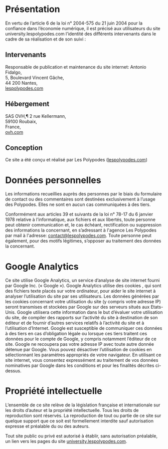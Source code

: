 # Présentation

En vertu de l’article 6 de la loi n° 2004-575 du 21 juin 2004 pour la confiance dans l’économie numérique, il est précisé aux utilisateurs du site university.lespolypodes.com l’identité des différents intervenants dans le cadre de sa réalisation et de son suivi :

## Intervenants
Responsable de publication et maintenance du site internet: 
Antonio Fidalgo, <br>
5, Boulevard Vincent Gâche, <br>
44 200 Nantes, <br>
[lespolypodes.com](http://lespolypodes.com)

## Hébergement 
SAS OVH,¶
2 rue Kellermann, <br>
59100 Roubaix, <br>
France, <br>
[ovh.com](http://ovh.com/fr/)

## Conception
Ce site a été conçu et réalisé par Les Polypodes ([lespolypodes.com](http://lespolypodes.com))

# Données personnelles

Les informations recueillies auprès des personnes par le biais du formulaire de contact ou des commentaires sont destinées exclusivement à l’usage des Polypodes. Elles ne sont en aucun cas communiquées à des tiers.

Conformément aux articles 39 et suivants de la loi n° 78-17 du 6 janvier 1978 relative à l’informatique, aux fichiers et aux libertés, toute personne peut obtenir communication et, le cas échéant, rectification ou suppression des informations la concernant, en s’adressant à l'agence Les Polypodes par mail à l'adresse: contact@lespolypodes.com. Toute personne peut également, pour des motifs légitimes, s’opposer au traitement des données la concernant.

# Google Analytics

Ce site utilise Google Analytics, un service d’analyse de site internet fourni par Google Inc. (« Google »). Google Analytics utilise des cookies , qui sont des fichiers texte placés sur votre ordinateur, pour aider le site internet à analyser l’utilisation du site par ses utilisateurs. Les données générées par les cookies concernant votre utilisation du site (y compris votre adresse IP) seront transmises et stockées par Google sur des serveurs situés aux Etats-Unis. Google utilisera cette information dans le but d’évaluer votre utilisation du site, de compiler des rapports sur l’activité du site à destination de son éditeur et de fournir d’autres services relatifs à l’activité du site et à l’utilisation d’Internet. Google est susceptible de communiquer ces données à des tiers en cas d’obligation légale ou lorsque ces tiers traitent ces données pour le compte de Google, y compris notamment l’éditeur de ce site. Google ne recoupera pas votre adresse IP avec toute autre donnée détenue par Google. Vous pouvez désactiver l’utilisation de cookies en sélectionnant les paramètres appropriés de votre navigateur. En utilisant ce site internet, vous consentez expressément au traitement de vos données nominatives par Google dans les conditions et pour les finalités décrites ci-dessus.

# Propriété intellectuelle

L’ensemble de ce site relève de la législation française et internationale sur les droits d’auteur et la propriété intellectuelle. Tous les droits de reproduction sont réservés. La reproduction de tout ou partie de ce site sur quelque support que ce soit est formellement interdite sauf autorisation expresse et préalable du ou des auteurs.

Tout site public ou privé est autorisé à établir, sans autorisation préalable, un lien vers les pages du site  [university.lespolypodes.com](university.lespolypodes.com).
